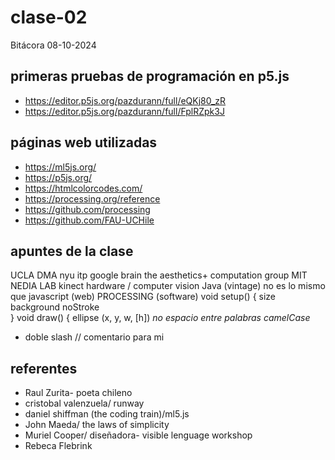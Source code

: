 # clase-02

Bitácora 08-10-2024

## primeras pruebas de programación en p5.js

* https://editor.p5js.org/pazdurann/full/eQKj80_zR
* https://editor.p5js.org/pazdurann/full/FplRZpk3J
  
## páginas web utilizadas

* https://ml5js.org/
* https://p5js.org/
* https://htmlcolorcodes.com/
* https://processing.org/reference
* https://github.com/processing
* https://github.com/FAU-UCHile


## apuntes de la clase

UCLA DMA
nyu itp
google brain
the aesthetics+ computation group 
MIT NEDIA LAB
kinect hardware / computer vision
Java (vintage) no es lo mismo que javascript (web)
PROCESSING (software)
   void setup() {
     size
     background
     noStroke   
   }
    void draw() {
    ellipse (x, y, w, [h])
*no espacio entre palabras camelCase*
* doble slash // comentario para mi
                                                    
 ## referentes

* Raul Zurita- poeta chileno
* cristobal valenzuela/ runway
* daniel shiffman (the  coding train)/ml5.js
* John Maeda/ the laws of simplicity
* Muriel Cooper/ diseñadora- visible lenguage workshop
* Rebeca Flebrink

